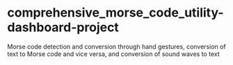 # comprehensive_morse_code_utility-dashboard-project
Morse code detection and conversion through hand gestures, conversion of text to Morse code and vice versa, and conversion of sound waves to text
